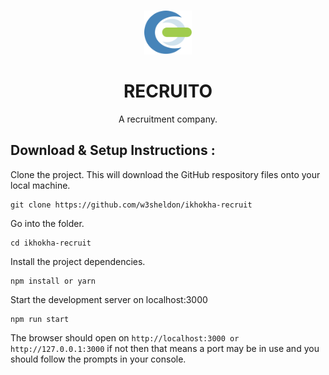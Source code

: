 #

<p align="center">
  <img src="/public/images/rec-logo.svg" width="15%">
  <h1 align="center">
    RECRUITO
  </h1>
<p align="center">A recruitment company.</p>
</p>

## Download & Setup Instructions :

Clone the project. This will download the GitHub respository files onto your local machine.
```Shell
git clone https://github.com/w3sheldon/ikhokha-recruit
```

Go into the folder.
```Shell
cd ikhokha-recruit
```

Install the project dependencies.
```Shell
npm install or yarn
```

Start the development server on localhost:3000

```Shell
npm run start
```
The browser should open on  `http://localhost:3000 or http://127.0.0.1:3000`  if not then that means a port may be in use and you should follow the prompts in your console.
